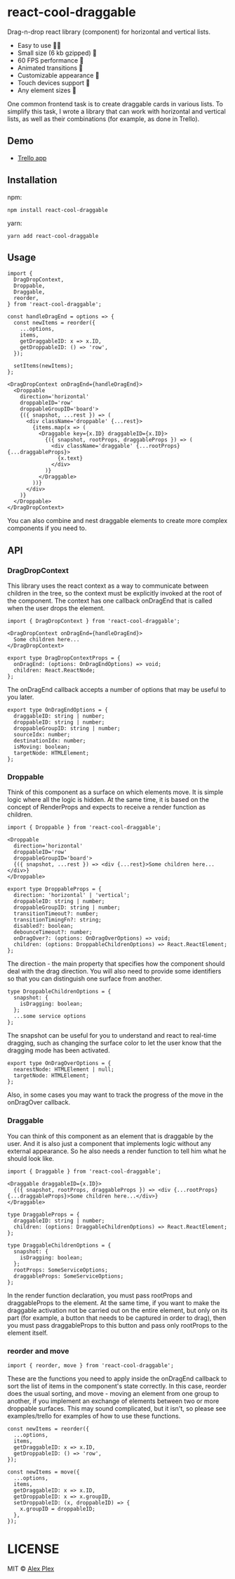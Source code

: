 # react-cool-draggable

Drag-n-drop react library (component) for horizontal and vertical lists.

- Easy to use 👨‍🎓
- Small size (6 kb gzipped) 💪
- 60 FPS performance 🚀
- Animated transitions 🎢
- Сustomizable appearance 💅
- Touch devices support 📱
- Any element sizes 📏

One common frontend task is to create draggable cards in various lists. To simplify this task, I wrote a library that can work with horizontal and vertical lists, as well as their combinations (for example, as done in Trello).

## Demo

- [Trello app](https://atellmer.github.io/react-cool-draggable/examples/trello/)

## Installation
npm:
```
npm install react-cool-draggable
```
yarn:
```
yarn add react-cool-draggable
```

## Usage

```tsx
import {
  DragDropContext,
  Droppable,
  Draggable,
  reorder,
} from 'react-cool-draggable';

const handleDragEnd = options => {
  const newItems = reorder({
    ...options,
    items,
    getDraggableID: x => x.ID,
    getDroppableID: () => 'row',
  });

  setItems(newItems);
};

<DragDropContext onDragEnd={handleDragEnd}>
  <Droppable
    direction='horizontal'
    droppableID='row'
    droppableGroupID='board'>
    {({ snapshot, ...rest }) => (
      <div className='droppable' {...rest}>
        {items.map(x => (
          <Draggable key={x.ID} draggableID={x.ID}>
            {({ snapshot, rootProps, draggableProps }) => (
              <div className='draggable' {...rootProps} {...draggableProps}>
                {x.text}
              </div>
            )}
          </Draggable>
        ))}
      </div>
    )}
  </Droppable>
</DragDropContext>
```

You can also combine and nest draggable elements to create more complex components if you need to.

## API
### DragDropContext

This library uses the react context as a way to communicate between children in the tree, so the context must be explicitly invoked at the root of the component. The context has one callback onDragEnd that is called when the user drops the element.

```tsx
import { DragDropContext } from 'react-cool-draggable';
```

```tsx
<DragDropContext onDragEnd={handleDragEnd}>
  Some children here...
</DragDropContext>
```

```tsx
export type DragDropContextProps = {
  onDragEnd: (options: OnDragEndOptions) => void;
  children: React.ReactNode;
};
```

The onDragEnd callback accepts a number of options that may be useful to you later.

```tsx
export type OnDragEndOptions = {
  draggableID: string | number;
  droppableID: string | number;
  droppableGroupID: string | number;
  sourceIdx: number;
  destinationIdx: number;
  isMoving: boolean;
  targetNode: HTMLElement;
};
```
### Droppable
Think of this component as a surface on which elements move. It is simple logic where all the logic is hidden. At the same time, it is based on the concept of RenderProps and expects to receive a render function as children.

```tsx
import { Droppable } from 'react-cool-draggable';
```

```tsx
<Droppable
  direction='horizontal'
  droppableID='row'
  droppableGroupID='board'>
  {({ snapshot, ...rest }) => <div {...rest}>Some children here...</div>}
</Droppable>
```

```tsx
export type DroppableProps = {
  direction: 'horizontal' | 'vertical';
  droppableID: string | number;
  droppableGroupID: string | number;
  transitionTimeout?: number;
  transitionTimingFn?: string;
  disabled?: boolean;
  debounceTimeout?: number;
  onDragOver?: (options: OnDragOverOptions) => void;
  children: (options: DroppableChildrenOptions) => React.ReactElement;
};
```

The direction - the main property that specifies how the component should deal with the drag direction. You will also need to provide some identifiers so that you can distinguish one surface from another.

```tsx
type DroppableChildrenOptions = {
  snapshot: {
    isDragging: boolean;
  };
  ...some service options 
};
```

The snapshot can be useful for you to understand and react to real-time dragging, such as changing the surface color to let the user know that the dragging mode has been activated.

```tsx
export type OnDragOverOptions = {
  nearestNode: HTMLElement | null;
  targetNode: HTMLElement;
};
```

Also, in some cases you may want to track the progress of the move in the onDragOver callback.

### Draggable

You can think of this component as an element that is draggable by the user. And it is also just a component that implements logic without any external appearance. So he also needs a render function to tell him what he should look like.

```tsx
import { Draggable } from 'react-cool-draggable';
```

```tsx
<Draggable draggableID={x.ID}>
  {({ snapshot, rootProps, draggableProps }) => <div {...rootProps} {...draggableProps}>Some children here...</div>}
</Draggable>
```

```tsx
type DraggableProps = {
  draggableID: string | number;
  children: (options: DraggableChildrenOptions) => React.ReactElement;
};
```

```tsx
type DraggableChildrenOptions = {
  snapshot: {
    isDragging: boolean;
  };
  rootProps: SomeServiceOptions;
  draggableProps: SomeServiceOptions;
};
```

In the render function declaration, you must pass rootProps and draggableProps to the element. At the same time, if you want to make the draggable activation not be carried out on the entire element, but only on its part (for example, a button that needs to be captured in order to drag), then you must pass draggableProps to this button and pass only rootProps to the element itself.

### reorder and move

```tsx
import { reorder, move } from 'react-cool-draggable';
```

These are the functions you need to apply inside the onDragEnd callback to sort the list of items in the component's state correctly. In this case, reorder does the usual sorting, and move - moving an element from one group to another, if you implement an exchange of elements between two or more droppable surfaces. This may sound complicated, but it isn't, so please see examples/trello for examples of how to use these functions.

```tsx
const newItems = reorder({
  ...options,
  items,
  getDraggableID: x => x.ID,
  getDroppableID: () => 'row',
});
```

```tsx
const newItems = move({
  ...options,
  items,
  getDraggableID: x => x.ID,
  getDroppableID: x => x.groupID,
  setDroppableID: (x, droppableID) => {
    x.groupID = droppableID;
  },
});
```

# LICENSE

MIT © [Alex Plex](https://github.com/atellmer)
